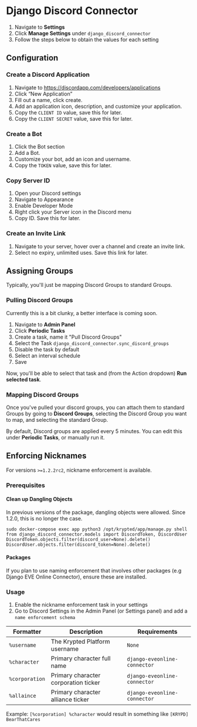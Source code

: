 # Django Discord Connector
1. Navigate to **Settings**
2. Click **Manage Settings** under `django_discord_connector`
3. Follow the steps below to obtain the values for each setting 

## Configuration
### Create a Discord Application 
1. Navigate to https://discordapp.com/developers/applications
2. Click “New Application”
3. Fill out a name, click create.
4. Add an application icon, description, and customize your application.
5. Copy the `CLIENT ID` value, save this for later.
6. Copy the `CLIENT SECRET` value, save this for later.

### Create a Bot
1. Click the Bot section
2. Add a Bot.
3. Customize your bot, add an icon and username.
4. Copy the `TOKEN` value, save this for later.

### Copy Server ID
1. Open your Discord settings
2. Navigate to Appearance
3. Enable Developer Mode
4. Right click your Server icon in the Discord menu
5. Copy ID. Save this for later.

### Create an Invite Link
1. Navigate to your server, hover over a channel and create an invite link.
2. Select no expiry, unlimited uses. Save this link for later.

## Assigning Groups
Typically, you'll just be mapping Discord Groups to standard Groups. 

### Pulling Discord Groups
Currently this is a bit clunky, a better interface is coming soon. 

1. Navigate to **Admin Panel**
2. Click **Periodic Tasks**
3. Create a task, name it "Pull Discord Groups"
4. Select the Task `django_discord_connector.sync_discord_groups`
5. Disable the task by default
6. Select an interval schedule 
7. Save 

Now, you'll be able to select that task and (from the Action dropdown) **Run selected task**. 

### Mapping Discord Groups
Once you've pulled your discord groups, you can attach them to standard Groups by going to **Discord Groups**, selecting the Discord Group you want to map, and selecting the standard Group. 

By default, Discord groups are applied every 5 minutes. You can edit this under **Periodic Tasks**, or manually run it. 

## Enforcing Nicknames
For versions `>=1.2.2rc2`, nickname enforcement is available. 

### Prerequisites
#### Clean up Dangling Objects
In previous versions of the package, dangling objects were allowed. Since 1.2.0, this is no longer the case.
```
sudo docker-compose exec app python3 /opt/krypted/app/manage.py shell
from django_discord_connector.models import DiscordToken, DiscordUser
DiscordToken.objects.filter(discord_user=None).delete()
DiscordUser.objects.filter(discord_token=None).delete()
```

#### Packages
If you plan to use naming enforcement that involves other packages (e.g Django EVE Online Connector), ensure these are installed.

### Usage
1. Enable the nickname enforcement task in your settings 
2. Go to Discord Settings in the Admin Panel (or Settings panel) and add a `name enforcement schema`

| Formatter      | Description | Requirements |
| ----------- | ----------- | ----------- |
| `%username` | The Krypted Platform username        | `None`                       |
| `%character`| Primary character full name | `django-eveonline-connector` |
| `%corporation`| Primary character corporation ticker | `django-eveonline-connector` |
| `%allaince`| Primary character alliance ticker | `django-eveonline-connector` |

Example: `[%corporation] %character` would result in something like `[KRYPD] BearThatCares`